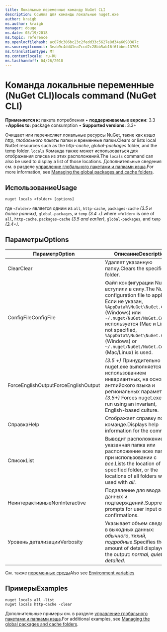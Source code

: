 ```yaml
---
title: Локальные переменные команду NuGet CLI
description: Ссылка для команды локальные nuget.exe
author: kraigb
ms.author: kraigb
manager: douge
ms.date: 03/19/2018
ms.topic: reference
ms.openlocfilehash: ac07dc306bc23c2fedd33c5627e8d34a6098387c
ms.sourcegitcommit: 3eab9c4dd41ea7ccd2c28bb5ab16f6fbbec13708
ms.translationtype: MT
ms.contentlocale: ru-RU
ms.lasthandoff: 04/26/2018
---
```

# <a name="locals-command-nuget-cli"></a><span data-ttu-id="c9b29-103">Команда локальные переменные (NuGet CLI)</span><span class="sxs-lookup"><span data-stu-id="c9b29-103">locals command (NuGet CLI)</span></span>

<span data-ttu-id="c9b29-104">**Применяется к:** пакета потребления &bullet; **поддерживаемые версии:** 3.3 +</span><span class="sxs-lookup"><span data-stu-id="c9b29-104">**Applies to:** package consumption &bullet; **Supported versions:** 3.3+</span></span>

<span data-ttu-id="c9b29-105">Очищает или перечисляет локальные ресурсы NuGet, такие как *кэша http*, *глобального пакеты* папки и временные папки.</span><span class="sxs-lookup"><span data-stu-id="c9b29-105">Clears or lists local NuGet resources such as the *http-cache*, *global-packages* folder, and the temp folder.</span></span> <span data-ttu-id="c9b29-106">`locals` Команда также может использоваться для отображения списка из этих расположений.</span><span class="sxs-lookup"><span data-stu-id="c9b29-106">The `locals` command can also be used to display a list of those locations.</span></span> <span data-ttu-id="c9b29-107">Дополнительные сведения см. в разделе [управление глобального пакетами и папками кэша](../consume-packages/managing-the-global-packages-and-cache-folders.md).</span><span class="sxs-lookup"><span data-stu-id="c9b29-107">For more information, see [Managing the global packages and cache folders](../consume-packages/managing-the-global-packages-and-cache-folders.md).</span></span>

## <a name="usage"></a><span data-ttu-id="c9b29-108">Использование</span><span class="sxs-lookup"><span data-stu-id="c9b29-108">Usage</span></span>

```cli
nuget locals <folder> [options]
```

<span data-ttu-id="c9b29-109">где `<folder>` является одним из `all`, `http-cache`, `packages-cache` *(3.5 и более ранних)*, `global-packages`, и `temp` *(3.4 +)*.</span><span class="sxs-lookup"><span data-stu-id="c9b29-109">where `<folder>` is one of `all`, `http-cache`, `packages-cache` *(3.5 and earlier)*, `global-packages`, and `temp` *(3.4+)*.</span></span>

## <a name="options"></a><span data-ttu-id="c9b29-110">Параметры</span><span class="sxs-lookup"><span data-stu-id="c9b29-110">Options</span></span>

| <span data-ttu-id="c9b29-111">Параметр</span><span class="sxs-lookup"><span data-stu-id="c9b29-111">Option</span></span> | <span data-ttu-id="c9b29-112">Описание</span><span class="sxs-lookup"><span data-stu-id="c9b29-112">Description</span></span> |
| --- | --- |
| <span data-ttu-id="c9b29-113">Clear</span><span class="sxs-lookup"><span data-stu-id="c9b29-113">Clear</span></span> | <span data-ttu-id="c9b29-114">Удаляет указанную папку.</span><span class="sxs-lookup"><span data-stu-id="c9b29-114">Clears the specified folder.</span></span> |
| <span data-ttu-id="c9b29-115">ConfigFile</span><span class="sxs-lookup"><span data-stu-id="c9b29-115">ConfigFile</span></span> | <span data-ttu-id="c9b29-116">Файл конфигурации NuGet вступили в силу.</span><span class="sxs-lookup"><span data-stu-id="c9b29-116">The NuGet configuration file to apply.</span></span> <span data-ttu-id="c9b29-117">Если не указан, `%AppData%\NuGet\NuGet.Config` (Windows) или `~/.nuget/NuGet/NuGet.Config` используется (Mac и Linux).</span><span class="sxs-lookup"><span data-stu-id="c9b29-117">If not specified, `%AppData%\NuGet\NuGet.Config` (Windows) or `~/.nuget/NuGet/NuGet.Config` (Mac/Linux) is used.</span></span>|
| <span data-ttu-id="c9b29-118">ForceEnglishOutput</span><span class="sxs-lookup"><span data-stu-id="c9b29-118">ForceEnglishOutput</span></span> | <span data-ttu-id="c9b29-119">*(3.5 +)*  Принудительно nuget.exe выполняется с использованием инвариантных, на основе английского языка и региональных параметров.</span><span class="sxs-lookup"><span data-stu-id="c9b29-119">*(3.5+)* Forces nuget.exe to run using an invariant, English-based culture.</span></span> |
| <span data-ttu-id="c9b29-120">Справка</span><span class="sxs-lookup"><span data-stu-id="c9b29-120">Help</span></span> | <span data-ttu-id="c9b29-121">Отображает справку по команде.</span><span class="sxs-lookup"><span data-stu-id="c9b29-121">Displays help information for the command.</span></span> |
| <span data-ttu-id="c9b29-122">Список</span><span class="sxs-lookup"><span data-stu-id="c9b29-122">List</span></span> | <span data-ttu-id="c9b29-123">Выводит расположение указанная папка или расположение всех папок, при использовании с *все*.</span><span class="sxs-lookup"><span data-stu-id="c9b29-123">Lists the location of the specified folder, or the locations of all folders when used with *all*.</span></span> |
| <span data-ttu-id="c9b29-124">Неинтерактивные</span><span class="sxs-lookup"><span data-stu-id="c9b29-124">NonInteractive</span></span> | <span data-ttu-id="c9b29-125">Подавление для ввода данных и подтверждений.</span><span class="sxs-lookup"><span data-stu-id="c9b29-125">Suppresses prompts for user input or confirmations.</span></span> |
| <span data-ttu-id="c9b29-126">Уровень детализации</span><span class="sxs-lookup"><span data-stu-id="c9b29-126">Verbosity</span></span> | <span data-ttu-id="c9b29-127">Указывает объем сведений в выходных данных: *обычного*, *тихий*, *подробные*.</span><span class="sxs-lookup"><span data-stu-id="c9b29-127">Specifies the amount of detail displayed in the output: *normal*, *quiet*, *detailed*.</span></span> |

<span data-ttu-id="c9b29-128">См. также [переменные среды](cli-ref-environment-variables.md)</span><span class="sxs-lookup"><span data-stu-id="c9b29-128">Also see [Environment variables](cli-ref-environment-variables.md)</span></span>

## <a name="examples"></a><span data-ttu-id="c9b29-129">Примеры</span><span class="sxs-lookup"><span data-stu-id="c9b29-129">Examples</span></span>

```cli
nuget locals all -list
nuget locals http-cache -clear
```

<span data-ttu-id="c9b29-130">Дополнительные примеры см. в разделе [управление глобального пакетами и папками кэша](../consume-packages/managing-the-global-packages-and-cache-folders.md).</span><span class="sxs-lookup"><span data-stu-id="c9b29-130">For additional examples, see [Managing the global packages and cache folders](../consume-packages/managing-the-global-packages-and-cache-folders.md).</span></span>
